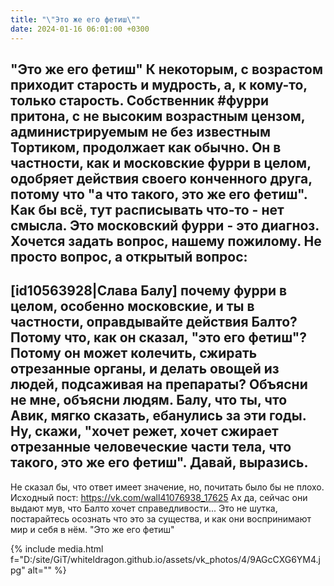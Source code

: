 ```yaml
---
title: "\"Это же его фетиш\""
date: 2024-01-16 06:01:00 +0300
---
```


"Это же его фетиш"
К некоторым, с возрастом приходит старость и мудрость, а, к кому-то, только старость.
Собственник #фурри притона, с не высоким возрастным цензом, администрируемым не без известным Тортиком, продолжает как обычно.
Он в частности, как и московские фурри в целом, одобряет действия своего конченного друга, потому что "а что такого, это же его фетиш". Как бы всё, тут расписывать что-то - нет смысла.
Это московский фурри - это диагноз.
Хочется задать вопрос, нашему пожилому. Не просто вопрос, а открытый вопрос:
---
[id10563928|Слава Балу] почему фурри в целом, особенно московские, и ты в частности, оправдывайте действия Балто? Потому что, как он сказал, "это его фетиш"? Потому он может колечить, сжирать отрезанные органы, и делать овощей из людей, подсаживая на препараты?
Объясни не мне, объясни людям. Балу, что ты, что Авик, мягко сказать, ебанулись за эти годы.
Ну, скажи, "хочет режет, хочет сжирает отрезанные человеческие части тела, что такого, это же его фетиш". Давай, выразись.
---
Не сказал бы, что ответ имеет значение, но, почитать было бы не плохо.
Исходный пост: https://vk.com/wall41076938_17625
Ах да, сейчас они выдают мув, что Балто хочет справедливости... Это не шутка, постарайтесь осознать что это за существа, и как они воспринимают мир и себя в нём.
"Это же его фетиш"

{% include media.html f="D:/site/GiT/whiteldragon.github.io/assets/vk_photos/4/9AGcCXG6YM4.jpg" alt="" %}
